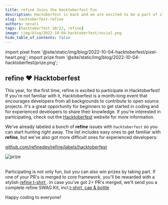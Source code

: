 ```yaml
---
title: refine Joins the Hacktoberfest Fun
description: Hactoberfest is back and we are excited to be a part of it. Join us in making open source contributions.
slug: hacktoberfest-refine
authors: necati
tags: [hacktoberfest 10/22, refine]
image: /img/blog/2022-10-04-hacktoberfest/social.png
hide_table_of_contents: false
---
```



import pixel from '@site/static/img/blog/2022-10-04-hacktoberfest/pixel-heart.png';
import prize from '@site/static/img/blog/2022-10-04-hacktoberfest/prize.png';



## refine :heart: Hacktoberfest

This year, for the first time, refine is excited to participate in Hacktoberfest! If you're not familiar with it, Hacktoberfest is a month-long event that encourages developers from all backgrounds to contribute to open source projects. It's a great opportunity for beginners to get started in coding and for experienced developers to share their knowledge. If you're interested in participating, check out the [Hacktoberfest](https://hacktoberfest.com) website for more information.

  
We've already labeled a bunch of **refine** issues with `hacktoberfest` so you can start hunting right away. The list includes easy ones to get familiar with **refine**, but we've also got more difficult ones for experienced developers:

[github.com/refinedev/refine/labels/hacktoberfest](https://github.com/refinedev/refine/labels/hacktoberfest)

<div class="img-container" align-items="center" >
   <img  src={prize}  alt="prize" />

</div>

<br/>

Participating is not only fun, but you can also win prizes by taking part. If one of your PR's is merged to core framework, you'll be rewarded with a stylish  [refine t-shirt ](https://store.refine.dev/product/develop-tshirt).  In case you've got 2+ PR's merged, we'll send you a complete refine SWAG Kit, incl.[t-shirt, cap & bottle](https://store.refine.dev/)

Happy coding to everyone!
